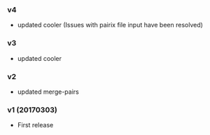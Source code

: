 ### v4
* updated cooler (Issues with pairix file input have been resolved)

### v3
* updated cooler

### v2
* updated merge-pairs

### v1 (20170303)
* First release

